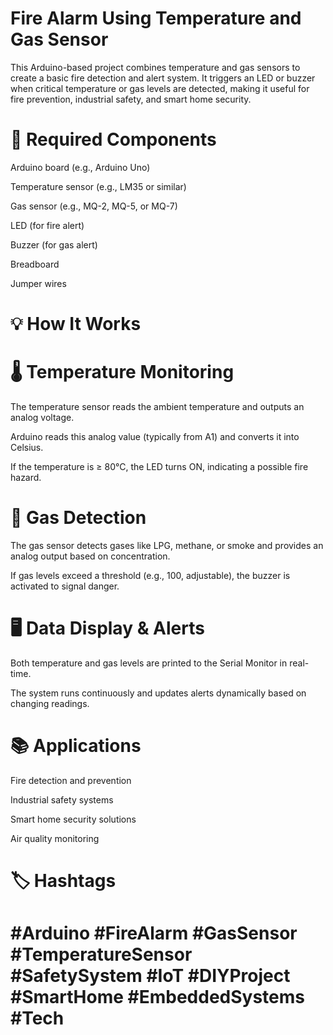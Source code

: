 
# Fire Alarm Using Temperature and Gas Sensor

This Arduino-based project combines temperature and gas sensors to create a basic fire detection and alert system. It triggers an LED or buzzer when critical temperature or gas levels are detected, making it useful for fire prevention, industrial safety, and smart home security.

# 🔧 Required Components

Arduino board (e.g., Arduino Uno)

Temperature sensor (e.g., LM35 or similar)

Gas sensor (e.g., MQ-2, MQ-5, or MQ-7)

LED (for fire alert)

Buzzer (for gas alert)

Breadboard

Jumper wires

# 💡 How It Works

# 🌡️ Temperature Monitoring
The temperature sensor reads the ambient temperature and outputs an analog voltage.

Arduino reads this analog value (typically from A1) and converts it into Celsius.

If the temperature is ≥ 80°C, the LED turns ON, indicating a possible fire hazard.

# 💨 Gas Detection
The gas sensor detects gases like LPG, methane, or smoke and provides an analog output based on concentration.

If gas levels exceed a threshold (e.g., 100, adjustable), the buzzer is activated to signal danger.

# 🖥️ Data Display & Alerts

Both temperature and gas levels are printed to the Serial Monitor in real-time.

The system runs continuously and updates alerts dynamically based on changing readings.

# 📚 Applications

Fire detection and prevention

Industrial safety systems

Smart home security solutions

Air quality monitoring

# 🏷️ Hashtags

# #Arduino #FireAlarm #GasSensor #TemperatureSensor #SafetySystem #IoT #DIYProject #SmartHome #EmbeddedSystems #Tech
